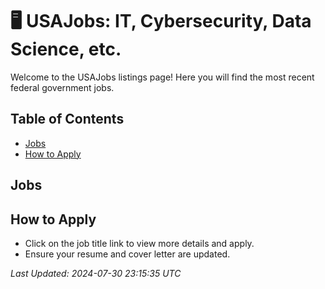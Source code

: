 
# 🖥️ USAJobs: IT, Cybersecurity, Data Science, etc.

Welcome to the USAJobs listings page! Here you will find the most recent federal government jobs.

## Table of Contents
- [Jobs](#jobs)
- [How to Apply](#how-to-apply)

## Jobs

## How to Apply
- Click on the job title link to view more details and apply.
- Ensure your resume and cover letter are updated.

*Last Updated: 2024-07-30 23:15:35 UTC*
